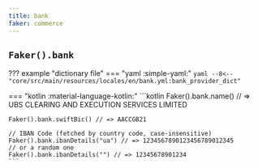 ```yaml
---
title: bank
faker: commerce
---
```


## `Faker().bank`

??? example "dictionary file"
    === "yaml :simple-yaml:"
        ```yaml
        --8<-- "core/src/main/resources/locales/en/bank.yml:bank_provider_dict"
        ```

=== "kotlin :material-language-kotlin:"
    ```kotlin
    Faker().bank.name() // => UBS CLEARING AND EXECUTION SERVICES LIMITED

    Faker().bank.swiftBic() // => AACCGB21

    // IBAN Code (fetched by country code, case-insensitive)
    Faker().bank.ibanDetails("ua") // => 1234567890123456789012345
    // or a random one
    Faker().bank.ibanDetails("") // => 12345678901234
    ```
